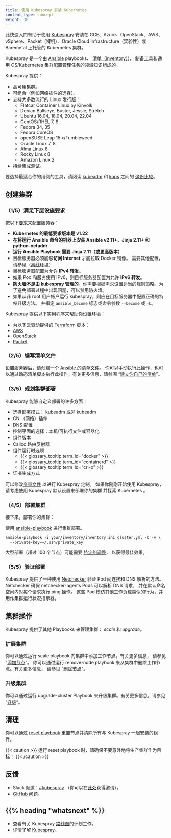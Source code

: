 ```yaml
---
title: 使用 Kubespray 安装 Kubernetes
content_type: concept
weight: 30
---
```

<!--
title: Installing Kubernetes with Kubespray
content_type: concept
weight: 30
-->

<!-- overview -->

<!--
This quickstart helps to install a Kubernetes cluster hosted on GCE, Azure, OpenStack, AWS, vSphere, Packet (bare metal), Oracle Cloud Infrastructure (Experimental) or Baremetal with [Kubespray](https://github.com/kubernetes-sigs/kubespray).
-->
此快速入门有助于使用 [Kubespray](https://github.com/kubernetes-sigs/kubespray)
安装在 GCE、Azure、OpenStack、AWS、vSphere、Packet（裸机）、Oracle Cloud
Infrastructure（实验性）或 Baremetal 上托管的 Kubernetes 集群。

<!--
Kubespray is a composition of [Ansible](https://docs.ansible.com/) playbooks, [inventory](https://github.com/kubernetes-sigs/kubespray/blob/master/docs/ansible.md#inventory), provisioning tools, and domain knowledge for generic OS/Kubernetes clusters configuration management tasks.

Kubespray provides:
-->
Kubespray 是一个由 [Ansible](https://docs.ansible.com/) playbooks、
[清单（inventory）](https://github.com/kubernetes-sigs/kubespray/blob/master/docs/ansible.md#inventory))、
制备工具和通用 OS/Kubernetes 集群配置管理任务的领域知识组成的。

Kubespray 提供：
<!--
* Highly available cluster.
* Composable (Choice of the network plugin for instance).
* Supports most popular Linux distributions:
  - Flatcar Container Linux by Kinvolk
  - Debian Bullseye, Buster, Jessie, Stretch
  - Ubuntu 16.04, 18.04, 20.04, 22.04
  - CentOS/RHEL 7, 8
  - Fedora 34, 35
  - Fedora CoreOS
  - openSUSE Leap 15.x/Tumbleweed
  - Oracle Linux 7, 8
  - Alma Linux 8
  - Rocky Linux 8
  - Amazon Linux 2 
* Continuous integration tests.
-->
* 高可用集群。
* 可组合（例如网络插件的选择）。
* 支持大多数流行的 Linux 发行版：
  - Flatcar Container Linux by Kinvolk
  - Debian Bullseye, Buster, Jessie, Stretch
  - Ubuntu 16.04, 18.04, 20.04, 22.04
  - CentOS/RHEL 7, 8
  - Fedora 34, 35
  - Fedora CoreOS
  - openSUSE Leap 15.x/Tumbleweed
  - Oracle Linux 7, 8
  - Alma Linux 8
  - Rocky Linux 8
  - Amazon Linux 2 
* 持续集成测试。

<!--
To choose a tool which best fits your use case, read [this comparison](https://github.com/kubernetes-sigs/kubespray/blob/master/docs/comparisons.md) to
[kubeadm](/docs/reference/setup-tools/kubeadm/) and [kops](/docs/setup/production-environment/tools/kops/).
-->
要选择最适合你的用例的工具，请阅读
[kubeadm](/zh-cn/docs/reference/setup-tools/kubeadm/) 和
[kops](/zh-cn/docs/setup/production-environment/tools/kops/) 之间的
[这份比较](https://github.com/kubernetes-sigs/kubespray/blob/master/docs/comparisons.md)。

<!-- body -->

<!--
## Creating a cluster

### (1/5) Meet the underlay requirements
-->
## 创建集群

### （1/5）满足下层设施要求

<!--
Provision servers with the following [requirements](https://github.com/kubernetes-sigs/kubespray#requirements):
-->
按以下[要求](https://github.com/kubernetes-sigs/kubespray#requirements)来配置服务器：

<!--
* **Minimum required version of Kubernetes is v1.22**
* **Ansible v2.11+, Jinja 2.11+ and python-netaddr is installed on the machine that will run Ansible commands**
* The target servers must have **access to the Internet** in order to pull docker images. Otherwise, additional configuration is required See ([Offline Environment](https://github.com/kubernetes-sigs/kubespray/blob/master/docs/offline-environment.md))
* The target servers are configured to allow **IPv4 forwarding**.
* If using IPv6 for pods and services, the target servers are configured to allow **IPv6 forwarding**.
* The **firewalls are not managed**, you'll need to implement your own rules the way you used to. in order to avoid any issue during deployment you should disable your firewall.
* If kubespray is run from non-root user account, correct privilege escalation method should be configured in the target servers. Then the `ansible_become` flag or command parameters `--become` or `-b` should be specified.
-->
* **Kubernetes 的最低要求版本是 v1.22**
* **在将运行 Ansible 命令的机器上安装 Ansible v2.11+、Jinja 2.11+ 和 python-netaddr**
* **运行 Ansible Playbook 需要 Jinja 2.11（或更高版本）**
* 目标服务器必须能够**访问 Internet** 才能拉取 Docker 镜像。
  需要其他配置，请参见（[离线环境](https://github.com/kubernetes-sigs/kubespray/blob/master/docs/offline-environment.md)）
* 目标服务器配置为允许 **IPv4 转发**。
* 如果 Pod 和服务使用 IPv6，则目标服务器配置为允许 **IPv6 转发**。
* **防火墙不是由 kubespray 管理的**。你需要根据需求设置适当的规则策略。为了避免部署过程中出现问题，可以禁用防火墙。
* 如果从非 root 用户帐户运行 kubespray，则应在目标服务器中配置正确的特权升级方法。
  并指定 `ansible_become` 标志或命令参数 `--become` 或 `-b`。

<!--
Kubespray provides the following utilities to help provision your environment:

* [Terraform](https://www.terraform.io/) scripts for the following cloud providers:
  * [AWS](https://github.com/kubernetes-sigs/kubespray/tree/master/contrib/terraform/aws)
  * [OpenStack](https://github.com/kubernetes-sigs/kubespray/tree/master/contrib/terraform/openstack)
  * [Packet](https://github.com/kubernetes-sigs/kubespray/tree/master/contrib/terraform/packet)
-->
Kubespray 提供以下实用程序来帮助你设置环境：

* 为以下云驱动提供的 [Terraform](https://www.terraform.io/) 脚本：
* [AWS](https://github.com/kubernetes-sigs/kubespray/tree/master/contrib/terraform/aws)
* [OpenStack](http://sitebeskuethree/contrigetbernform/contribeskubernform/contribeskupernform/https/sitebesku/master/)
* [Packet](https://github.com/kubernetes-sigs/kubespray/tree/master/contrib/terraform/packet)

<!--
### (2/5) Compose an inventory file

After you provision your servers, create an [inventory file for Ansible](https://docs.ansible.com/ansible/latest/network/getting_started/first_inventory.html). You can do this manually or via a dynamic inventory script. For more information, see "[Building your own inventory](https://github.com/kubernetes-sigs/kubespray/blob/master/docs/getting-started.md#building-your-own-inventory)".

### (3/5) Plan your cluster deployment

Kubespray provides the ability to customize many aspects of the deployment:
-->
### （2/5）编写清单文件

设置服务器后，请创建一个
[Ansible 的清单文件](https://docs.ansible.com/ansible/latest/network/getting_started/first_inventory.html)。
你可以手动执行此操作，也可以通过动态清单脚本执行此操作。有关更多信息，请参阅
“[建立你自己的清单](https://github.com/kubernetes-sigs/kubespray/blob/master/docs/getting-started.md#building-your-own-inventory)”。

### （3/5）规划集群部署

Kubespray 能够自定义部署的许多方面：

<!--
* Choice deployment mode: kubeadm or non-kubeadm
* CNI (networking) plugins
* DNS configuration
* Choice of control plane: native/binary or containerized
* Component versions
* Calico route reflectors
* Component runtime options
  * {{< glossary_tooltip term_id="docker" >}}
  * {{< glossary_tooltip term_id="containerd" >}}
  * {{< glossary_tooltip term_id="cri-o" >}}
* Certificate generation methods
-->
* 选择部署模式： kubeadm 或非 kubeadm
* CNI（网络）插件
* DNS 配置
* 控制平面的选择：本机/可执行文件或容器化
* 组件版本
* Calico 路由反射器
* 组件运行时选项
  * {{< glossary_tooltip term_id="docker" >}}
  * {{< glossary_tooltip term_id="containerd" >}}
  * {{< glossary_tooltip term_id="cri-o" >}}
* 证书生成方式

<!--
Kubespray customizations can be made to a [variable file](https://docs.ansible.com/ansible/latest/user_guide/playbooks_variables.html). If you are getting started with Kubespray, consider using the Kubespray defaults to deploy your cluster and explore Kubernetes.
-->
可以修改[变量文件](https://docs.ansible.com/ansible/latest/user_guide/playbooks_variables.html)
以进行 Kubespray 定制。
如果你刚刚开始使用 Kubespray，请考虑使用 Kubespray 默认设置来部署你的集群
并探索 Kubernetes 。
<!--
### (4/5) Deploy a Cluster

Next, deploy your cluster:

Cluster deployment using [ansible-playbook](https://github.com/kubernetes-sigs/kubespray/blob/master/docs/getting-started.md#starting-custom-deployment).
-->
### （4/5）部署集群

接下来，部署你的集群：

使用 [ansible-playbook](https://github.com/kubernetes-sigs/kubespray/blob/master/docs/getting-started.md#starting-custom-deployment)
进行集群部署。

```shell
ansible-playbook -i your/inventory/inventory.ini cluster.yml -b -v \
  --private-key=~/.ssh/private_key
```
<!--
Large deployments (100+ nodes) may require [specific adjustments](https://github.com/kubernetes-sigs/kubespray/blob/master/docs/large-deployments.md) for best results.
-->
大型部署（超过 100 个节点）可能需要
[特定的调整](https://github.com/kubernetes-sigs/kubespray/blob/master/docs/large-deployments.md)，
以获得最佳效果。

<!--
### (5/5) Verify the deployment

Kubespray provides a way to verify inter-pod connectivity and DNS resolve with [Netchecker](https://github.com/kubernetes-sigs/kubespray/blob/master/docs/netcheck.md). Netchecker ensures the netchecker-agents pods can resolve DNS requests and ping each over within the default namespace. Those pods mimic similar behavior as the rest of the workloads and serve as cluster health indicators.
-->
### （5/5）验证部署

Kubespray 提供了一种使用
[Netchecker](https://github.com/kubernetes-sigs/kubespray/blob/master/docs/netcheck.md)
验证 Pod 间连接和 DNS 解析的方法。
Netchecker 确保 netchecker-agents Pods 可以解析 DNS 请求，
并在默认命名空间内对每个请求执行 ping 操作。
这些 Pod 模仿其他工作负载类似的行为，并用作集群运行状况指示器。
<!--
## Cluster operations

Kubespray provides additional playbooks to manage your cluster: _scale_ and _upgrade_.
-->
## 集群操作

Kubespray 提供了其他 Playbooks 来管理集群： _scale_ 和 _upgrade_。
<!--
### Scale your cluster

You can add worker nodes from your cluster by running the scale playbook. For more information, see "[Adding nodes](https://github.com/kubernetes-sigs/kubespray/blob/master/docs/getting-started.md#adding-nodes)".
You can remove worker nodes from your cluster by running the remove-node playbook. For more information, see "[Remove nodes](https://github.com/kubernetes-sigs/kubespray/blob/master/docs/getting-started.md#remove-nodes)".
-->
### 扩展集群

你可以通过运行 scale playbook 向集群中添加工作节点。有关更多信息，
请参见 “[添加节点](https://github.com/kubernetes-sigs/kubespray/blob/master/docs/getting-started.md#adding-nodes)”。
你可以通过运行 remove-node playbook 来从集群中删除工作节点。有关更多信息，
请参见 “[删除节点](https://github.com/kubernetes-sigs/kubespray/blob/master/docs/getting-started.md#remove-nodes)”。
<!--
### Upgrade your cluster

You can upgrade your cluster by running the upgrade-cluster playbook. For more information, see "[Upgrades](https://github.com/kubernetes-sigs/kubespray/blob/master/docs/upgrades.md)".
-->
### 升级集群

你可以通过运行 upgrade-cluster Playbook 来升级集群。有关更多信息，请参见
“[升级](https://github.com/kubernetes-sigs/kubespray/blob/master/docs/upgrades.md)”。
<!--
## Cleanup

You can reset your nodes and wipe out all components installed with Kubespray via the [reset playbook](https://github.com/kubernetes-sigs/kubespray/blob/master/reset.yml).

{{< caution >}}
When running the reset playbook, be sure not to accidentally target your production cluster!
{{< /caution >}}
-->
## 清理

你可以通过 [reset playbook](https://github.com/kubernetes-sigs/kubespray/blob/master/reset.yml)
重置节点并清除所有与 Kubespray 一起安装的组件。

{{< caution >}}
运行 reset playbook 时，请确保不要意外地将生产集群作为目标！
{{< /caution >}}

<!--
## Feedback

* Slack Channel: [#kubespray](https://kubernetes.slack.com/messages/kubespray/) (You can get your invite [here](https://slack.k8s.io/)).
* [GitHub Issues](https://github.com/kubernetes-sigs/kubespray/issues).
-->
## 反馈

* Slack 频道：[#kubespray](https://kubernetes.slack.com/messages/kubespray/)
  （你可以在[此处](https://slack.k8s.io/)获得邀请）。
* [GitHub 问题](https://github.com/kubernetes-sigs/kubespray/issues)。

<!--
## {{% heading "whatsnext" %}}

* Check out planned work on Kubespray's [roadmap](https://github.com/kubernetes-sigs/kubespray/blob/master/docs/roadmap.md).
* Learn more about [Kubespray](https://github.com/kubernetes-sigs/kubespray).
-->
## {{% heading "whatsnext" %}}

* 查看有关 Kubespray [路线图](https://github.com/kubernetes-sigs/kubespray/blob/master/docs/roadmap.md)的计划工作。
* 详情了解 [Kubespray](https://github.com/kubernetes-sigs/kubespray)。
